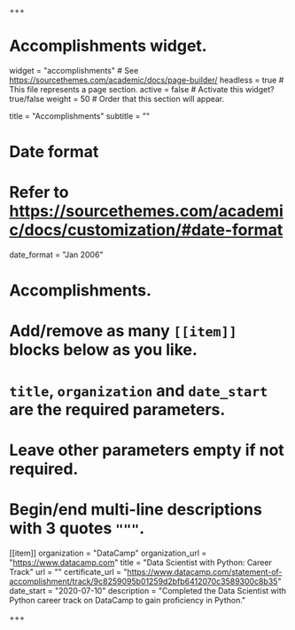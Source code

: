 +++
# Accomplishments widget.
widget = "accomplishments"  # See https://sourcethemes.com/academic/docs/page-builder/
headless = true  # This file represents a page section.
active = false  # Activate this widget? true/false
weight = 50  # Order that this section will appear.

title = "Accomplish&shy;ments"
subtitle = ""

# Date format
#   Refer to https://sourcethemes.com/academic/docs/customization/#date-format
date_format = "Jan 2006"

# Accomplishments.
#   Add/remove as many `[[item]]` blocks below as you like.
#   `title`, `organization` and `date_start` are the required parameters.
#   Leave other parameters empty if not required.
#   Begin/end multi-line descriptions with 3 quotes `"""`.

  
[[item]]
  organization = "DataCamp"
  organization_url = "https://www.datacamp.com"
  title = "Data Scientist with Python: Career Track"
  url = ""
  certificate_url = "https://www.datacamp.com/statement-of-accomplishment/track/9c8259095b01259d2bfb6412070c3589300c8b35"
  date_start = "2020-07-10"
  description = "Completed the Data Scientist with Python career track on DataCamp to gain proficiency in Python."

+++
